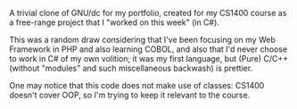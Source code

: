 A trivial clone of GNU/dc for my portfolio, created for my CS1400 course as a 
free-range project that I "worked on this week" (in C#).

This was a random draw considering that I've been focusing on my Web Framework 
in PHP and also learning COBOL, and also that I'd never choose to work in C# 
of my own volition; it was my first language, but (Pure) C/C++ (without 
"modules" and such miscellaneous backwash) is prettier.

One may notice that this code does not make use of classes: CS1400 doesn't 
cover OOP, so I'm trying to keep it relevant to the course.


